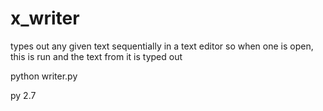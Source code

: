 # x_writer
types out any given text sequentially in a text editor
so when one is open, this is run and the text from it is typed out

python writer.py

py 2.7
